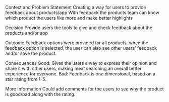Context and Problem Statement
Creating a way for users to provide feedback about products/app
With feedback the products team can know which product the users like more and make better highlights

Decision
Provide users the tools to give and check feedback about the products and/or app

Outcome
Feedback options were provided for all products, when the feedback option is selected, the user can also see other users' feedback and/or save the product.

Consequences
Good: Gives the users a way to express their opinion and share it with other users, making meat searching an overall better experience for everyone.
Bad: Feedback is one dimensional, based on a star rating from 1-5.

More Information
Could add comments for the users to see why the product is good/bad along with the rating.
